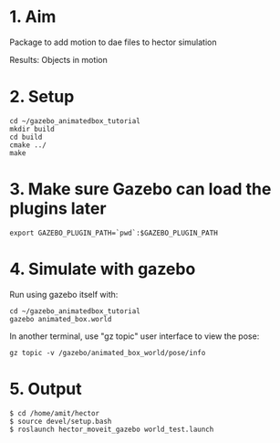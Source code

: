# 1. Aim
Package to add motion to dae files to hector simulation 

Results: Objects in motion

# 2. Setup


```console 1
cd ~/gazebo_animatedbox_tutorial
mkdir build
cd build
cmake ../
make
```
# 3. Make sure Gazebo can load the plugins later
```console 1
export GAZEBO_PLUGIN_PATH=`pwd`:$GAZEBO_PLUGIN_PATH
```

# 4. Simulate with gazebo
Run using gazebo itself with:
```console 1
cd ~/gazebo_animatedbox_tutorial
gazebo animated_box.world
```
In another terminal, use "gz topic" user interface to view the pose:
```console 2
gz topic -v /gazebo/animated_box_world/pose/info
```

# 5. Output 
```console 1
$ cd /home/amit/hector
$ source devel/setup.bash
$ roslaunch hector_moveit_gazebo world_test.launch 
```

